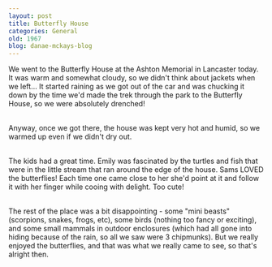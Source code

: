 ```yaml
---
layout: post
title: Butterfly House
categories: General
old: 1967
blog: danae-mckays-blog
---
```

We went to the Butterfly House at the Ashton Memorial in Lancaster today. It was warm and somewhat cloudy, so we didn't think about jackets when we left... It started raining as we got out of the car and was chucking it down by the time we'd made the trek through the park to the Butterfly House, so we were absolutely drenched!<br/><br/>

Anyway, once we got there, the house was kept very hot and humid, so we warmed up even if we didn't dry out.<br/><br/>

The kids had a great time. Emily was fascinated by the turtles and fish that were in the little stream that ran around the edge of the house. Sams LOVED the butterflies! Each time one came close to her she'd point at it and follow it with her finger while cooing with delight. Too cute!<br/><br/>

The rest of the place was a bit disappointing - some "mini beasts" (scorpions, snakes, frogs, etc), some birds (nothing too fancy or exciting), and some small mammals in outdoor enclosures (which had all gone into hiding because of the rain, so all we saw were 3 chipmunks). But we really enjoyed the butterflies, and that was what we really came to see, so that's alright then.